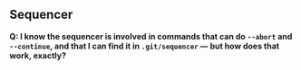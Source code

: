 ## Sequencer

**Q: I know the sequencer is involved in commands that can do `--abort` and
`--continue`, and that I can find it in `.git/sequencer` &mdash; but how does
that work, exactly?**
